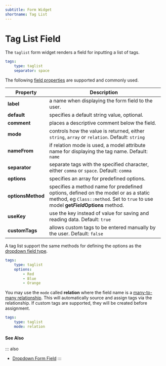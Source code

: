 ```yaml
---
subtitle: Form Widget
shortname: Tag List
---
```

# Tag List Field

The `taglist` form widget renders a field for inputting a list of tags.

```yaml
tags:
    type: taglist
    separator: space
```

The following [field properties](../form-fields.md) are supported and commonly used.

Property | Description
------------- | -------------
**label** | a name when displaying the form field to the user.
**default** | specifies a default string value, optional.
**comment** | places a descriptive comment below the field.
**mode** | controls how the value is returned, either `string`, `array` or `relation`. Default: `string`
**nameFrom** | if relation mode is used, a model attribute name for displaying the tag name. Default: `name`
**separator** | separate tags with the specified character, either `comma` or `space`. Default: `comma`
**options** | specifies an array for predefined options.
**optionsMethod** | specifies a method name for predefined options, defined on the model or as a static method, eg `Class::method`. Set to `true` to use model **get*Field*Options** method.
**useKey** | use the key instead of value for saving and reading data. Default: `true`
**customTags** | allows custom tags to be entered manually by the user. Default: `false`

A tag list support the same methods for defining the options as the [dropdown field type](./field-dropdown.md).

```yaml
tags:
    type: taglist
    options:
        - Red
        - Blue
        - Orange
```

You may use the `mode` called **relation** where the field name is a [many-to-many relationship](../../extend/database/relations.md). This will automatically source and assign tags via the relationship. If custom tags are supported, they will be created before assignment.

```yaml
tags:
    type: taglist
    mode: relation
```

#### See Also

::: also
* [Dropdown Form Field](./field-dropdown.md)
:::
